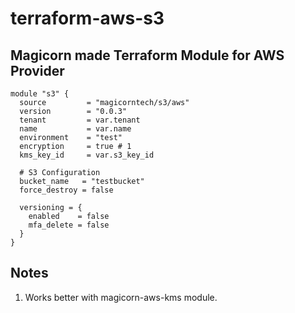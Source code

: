 # terraform-aws-s3

Magicorn made Terraform Module for AWS Provider
--
```
module "s3" {
  source         = "magicorntech/s3/aws"
  version        = "0.0.3"
  tenant         = var.tenant
  name           = var.name
  environment    = "test"
  encryption     = true # 1
  kms_key_id     = var.s3_key_id

  # S3 Configuration
  bucket_name   = "testbucket"
  force_destroy = false

  versioning = {
    enabled    = false
    mfa_delete = false
  }
}
```

## Notes
1) Works better with magicorn-aws-kms module.